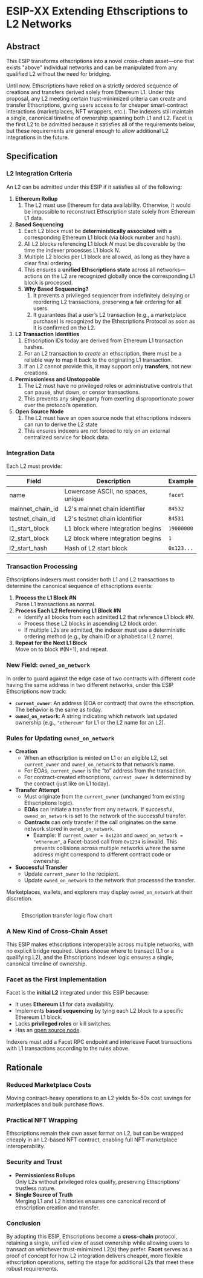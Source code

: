 # ESIP-XX Extending Ethscriptions to L2 Networks

## Abstract

This ESIP transforms ethscriptions into a novel cross-chain asset—one that exists "above" individual networks and can be manipulated from any qualified L2 without the need for bridging.

Until now, Ethscriptions have relied on a strictly ordered sequence of creations and transfers derived solely from Ethereum L1. Under this proposal, any L2 meeting certain trust-minimized criteria can create and transfer Ethscriptions, giving users access to far cheaper smart-contract interactions (marketplaces, NFT wrappers, etc.). The indexers still maintain a single, canonical timeline of ownership spanning both L1 and L2. Facet is the first L2 to be admitted because it satisfies all of the requirements below, but these requirements are general enough to allow additional L2 integrations in the future.

## Specification

### L2 Integration Criteria

An L2 can be admitted under this ESIP if it satisfies all of the following:

1. **Ethereum Rollup**
   1. The L2 must use Ethereum for data availability. Otherwise, it would be impossible to reconstruct Ethscription state solely from Ethereum L1 data.
2. **Based Sequencing**
   1. Each L2 block must be **deterministically associated** with a corresponding Ethereum L1 block (via block number and hash).
   2. All L2 blocks referencing L1 block _N_ must be discoverable by the time the indexer processes L1 block _N_.
   3. Multiple L2 blocks per L1 block are allowed, as long as they have a clear final ordering.
   4. This ensures a **unified Ethscriptions state** across all networks—actions on the L2 are recognized globally once the corresponding L1 block is processed.
   5. **Why Based Sequencing?**
      1. It prevents a privileged sequencer from indefinitely delaying or reordering L2 transactions, preserving a fair ordering for **all** users.
      2. It guarantees that a user’s L2 transaction (e.g., a marketplace purchase) is recognized by the Ethscriptions Protocol as soon as it is confirmed on the L2.
3. **L2 Transaction** **Identities**
   1. Ethscription IDs today are derived from Ethereum L1 transaction hashes.
   2. For an L2 transaction to _create_ an ethscription, there must be a reliable way to map it back to the originating L1 transaction.
   3. If an L2 cannot provide this, it may support only **transfers**, not new creations.
4. **Permissionless and Unstoppable**
   1. The L2 must have no privileged roles or administrative controls that can pause, shut down, or censor transactions.
   2. This prevents any single party from exerting disproportionate power over the protocol’s operation.
5. **Open Source Node**
   1. The L2 must have an open source node that ethscriptions indexers can run to derive the L2 state
   2. This ensures indexers are not forced to rely on an external centralized service for block data.

### Integration Data

Each L2 must provide:

| Field              | Description                        | Example    |
| ------------------ | ---------------------------------- | ---------- |
| name               | Lowercase ASCII, no spaces, unique | `facet`    |
| mainnet\_chain\_id | L2's mainnet chain identifier      | `84532`    |
| testnet\_chain\_id | L2's testnet chain identifier      | `84531`    |
| l1\_start\_block   | L1 block where integration begins  | `19000000` |
| l2\_start\_block   | L2 block where integration begins  | `1`        |
| l2\_start\_hash    | Hash of L2 start block             | `0x123...` |

### Transaction Processing

Ethscriptions indexers must consider both L1 and L2 transactions to determine the canonical sequence of ethscriptions events:

1. **Process the L1 Block #N**\
   Parse L1 transactions as normal.
2. **Process Each L2 Referencing L1 Block #N**
   * Identify all blocks from each admitted L2 that reference L1 block #N.
   * Process these L2 blocks in ascending L2 block order.
   * If multiple L2s are admitted, the indexer must use a deterministic ordering method (e.g., by chain ID or alphabetical L2 name).
3. **Repeat for the Next L1 Block**\
   Move on to block #(N+1), and repeat.

### New Field: `owned_on_network`

In order to guard against the edge case of two contracts with different code having the same address in two different networks, under this ESIP Ethscriptions now track:

* **`current_owner`**: An address (EOA or contract) that owns the ethscription. The behavior is the same as today.
* **`owned_on_network`**: A string indicating which network last updated ownership (e.g., `"ethereum"` for L1 or the L2 name for an L2).

### Rules for Updating `owned_on_network`

* **Creation**
  * When an ethscription is minted on L1 or an eligible L2, set `current_owner` and `owned_on_network` to that network’s name.
  * For EOAs, `current_owner` is the “to” address from the transaction.
  * For contract-created ethscriptions, `current_owner` is determined by the contract (just like on L1 today).
* **Transfer Attempt**
  * Must originate from the `current_owner` (unchanged from existing Ethscriptions logic).
  * **EOAs** can initiate a transfer from any network. If successful, `owned_on_network` is set to the network of the successful transfer.
  * **Contracts** can only transfer if the call originates on the same network stored in `owned_on_network`.
    * Example: If `current_owner = 0x1234` and `owned_on_network = "ethereum"`, a Facet-based call from `0x1234` is invalid. This prevents collisions across multiple networks where the same address might correspond to different contract code or ownership.
* **Successful Transfer**
  * Update `current_owner` to the recipient.
  * Update `owned_on_network` to the network that processed the transfer.

Marketplaces, wallets, and explorers may display `owned_on_network` at their discretion.

<figure><img src="../../.gitbook/assets/Zight 2025-01-29 at 10.24.54 AM.png" alt=""><figcaption><p>Ethscription transfer logic flow chart</p></figcaption></figure>

### A New Kind of Cross-Chain Asset

This ESIP makes ethscriptions interoperable across multiple networks, with no explicit bridge required. Users choose where to transact (L1 or a qualifying L2), and the Ethscriptions indexer logic ensures a single, canonical timeline of ownership.

### Facet as the First Implementation

Facet is the **initial L2** integrated under this ESIP because:

* It uses **Ethereum L1** for data availability.
* Implements **based sequencing** by tying each L2 block to a specific Ethereum L1 block.
* Lacks **privileged roles** or kill switches.
* Has an [open source node](https://github.com/0xFacet/facet-node).

Indexers must add a Facet RPC endpoint and interleave Facet transactions with L1 transactions according to the rules above.

## Rationale

### Reduced Marketplace Costs

Moving contract-heavy operations to an L2 yields 5x–50x cost savings for marketplaces and bulk purchase flows.

### Practical NFT Wrapping

Ethscriptions remain their own asset format on L2, but can be wrapped cheaply in an L2-based NFT contract, enabling full NFT marketplace interoperability.

### Security and Trust

* **Permissionless Rollups**\
  Only L2s without privileged roles qualify, preserving Ethscriptions’ trustless nature.
* **Single Source of Truth**\
  Merging L1 and L2 histories ensures one canonical record of ethscription creation and transfer.

### Conclusion

By adopting this ESIP, Ethscriptions become a **cross-chain** protocol, retaining a single, unified view of asset ownership while allowing users to transact on whichever trust-minimized L2(s) they prefer. **Facet** serves as a proof of concept for how L2 integration delivers cheaper, more flexible ethscription operations, setting the stage for additional L2s that meet these robust requirements.
